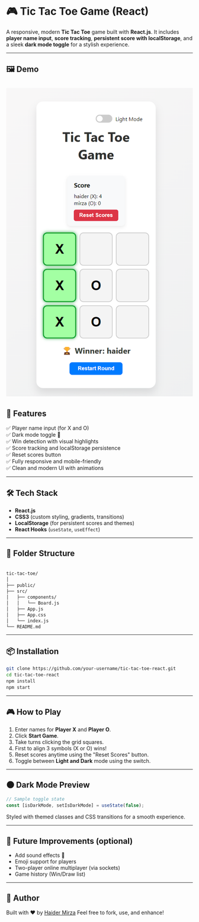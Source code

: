
# 🎮 Tic Tac Toe Game (React)

A responsive, modern **Tic Tac Toe** game built with **React.js**. It includes **player name input**, **score tracking**, **persistent score with localStorage**, and a sleek **dark mode toggle** for a stylish experience.

---

## 🖼️ Demo

![Tic Tac Toe Demo Screenshot](./public/Tic_toe.png)  
---

## 🚀 Features

✅ Player name input (for X and O)  
✅ Dark mode toggle 🌙  
✅ Win detection with visual highlights  
✅ Score tracking and localStorage persistence  
✅ Reset scores button  
✅ Fully responsive and mobile-friendly  
✅ Clean and modern UI with animations

---

## 🛠️ Tech Stack

- **React.js**
- **CSS3** (custom styling, gradients, transitions)
- **LocalStorage** (for persistent scores and themes)
- **React Hooks** (`useState`, `useEffect`)

---

## 📂 Folder Structure

```

tic-tac-toe/
│
├── public/
├── src/
│   ├── components/
│   │   └── Board.js
│   ├── App.js
│   ├── App.css
│   └── index.js
└── README.md

````

---

## 📦 Installation

```bash
git clone https://github.com/your-username/tic-tac-toe-react.git
cd tic-tac-toe-react
npm install
npm start
````

---

## 🎮 How to Play

1. Enter names for **Player X** and **Player O**.
2. Click **Start Game**.
3. Take turns clicking the grid squares.
4. First to align 3 symbols (X or O) wins!
5. Reset scores anytime using the "Reset Scores" button.
6. Toggle between **Light and Dark** mode using the switch.

---

## 🌑 Dark Mode Preview

```js
// Sample toggle state
const [isDarkMode, setIsDarkMode] = useState(false);
```

Styled with themed classes and CSS transitions for a smooth experience.

---

## 📌 Future Improvements (optional)

* Add sound effects 🎵
* Emoji support for players
* Two-player online multiplayer (via sockets)
* Game history (Win/Draw list)

---

## 🙌 Author

Built with ❤️ by [Haider Mirza](https://github.com/Haidermirza7072)
Feel free to fork, use, and enhance!
